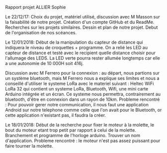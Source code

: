 Rapport projet ALLIER Sophie

Le 22/12/17:
Choix du projet, matériel utilisé, discussion avec M Masson sur la faisabilité de notre projet.
Création d'un compte GitHub et du ReadMe.
Recherches sur les projets similaires.
Dessin et plan de notre projet. 
Debut de l'organisation de nos scéances.

Le 12/01/2018:
Début de la manipulation du capteur de distance qui indiquera le niveau de croquettes + programme. On a relié les LED au capteur de distance et testé avec le recipient quelle distance choisir pour l'allumage des LEDS. La LED verte pourra rester allumée longtemps car elle a une autonomie de 10 000H soit 416j. 

Discussion avec M Ferrero pour la connexion : au départ, nous partions sur un système bluetooth, mais M Ferrero nous a explique ses limites et nous a conseillé d'utiliser le systeme LoRa avec le materiel suivant : Heltec WiFi LoRa 32 qui contient un systeme LoRa, Bluetooth, Wifi, une mini carte Arduino intégrée et un écran. Ce systeme nous permettra, contrairement au bluetooth, d'être en connexion dans un rayon de 10km.
Probleme rencontré : Pour pouvoir gerer notre communication, il nous faut une application Android sur notre telephone comme celle que l'on avait pour le Bluetooth, or cette application n'existant pas, il faudra la créer.

Le 18/01/2018:
Début de la recherche pour fixer le moteur à la molette, le bout du moteur etant trop petit par rapport à celui de la molette. 
Branchement et programme de l'horloge arduino.
Trouver un nom d'application. 
Probleme rencontré : le moteur n'est pas assez puissant pour faire tourner la molette. 
